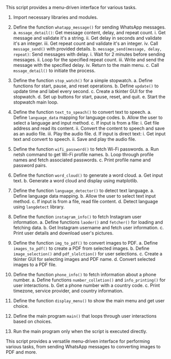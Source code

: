 This script provides a menu-driven interface for various tasks.

1. Import necessary libraries and modules.
2. Define the function `whatapp_message()` for sending WhatsApp messages.
   a. `mssage_detail()`: Get message content, delay, and repeat count.
      i. Get message and validate it's a string.
      ii. Get delay in seconds and validate it's an integer.
      iii. Get repeat count and validate it's an integer.
      iv. Call `message_send()` with provided details.
   b. `message_send(message, delay, repeat)`: Send messages with delay.
      i. Wait for 2 minutes before sending messages.
      ii. Loop for the specified repeat count.
      iii. Write and send the message with the specified delay.
      iv. Return to the main menu.
   c. Call `mssage_detail()` to initiate the process.

3. Define the function `stop_watch()` for a simple stopwatch.
   a. Define functions for start, pause, and reset operations.
   b. Define `update()` to update time and label every second.
   c. Create a tkinter GUI for the stopwatch.
   d. Set up buttons for start, pause, reset, and quit.
   e. Start the stopwatch main loop.

4. Define the function `text_to_speach()` to convert text to speech.
   a. Define `language_data` mapping for language codes.
   b. Allow the user to select a language and input method.
   c. If input is from a file:
      i. Get file address and read its content.
      ii. Convert the content to speech and save as an audio file.
      iii. Play the audio file.
   d. If input is direct text:
      i. Get input text and convert to speech.
      ii. Save and play the audio file.

5. Define the function `wifi_password()` to fetch Wi-Fi passwords.
   a. Run netsh command to get Wi-Fi profile names.
   b. Loop through profile names and fetch associated passwords.
   c. Print profile name and password pairs.

6. Define the function `word_cloud()` to generate a word cloud.
   a. Get input text.
   b. Generate a word cloud and display using matplotlib.

7. Define the function `language_detector()` to detect text language.
   a. Define language data mapping.
   b. Allow the user to select text input method.
   c. If input is from a file, read file content.
   d. Detect language using `langdetect` library.

8. Define the function `instagram_info()` to fetch Instagram user information.
   a. Define functions `laoder()` and `fetcher()` for loading and fetching data.
   b. Get Instagram username and fetch user information.
   c. Print user details and download user's pictures.

9. Define the function `img_to_pdf()` to convert images to PDF.
   a. Define `images_to_pdf()` to create a PDF from selected images.
   b. Define `image_selection()` and `pdf_slelction()` for user selections.
   c. Create a tkinter GUI for selecting images and PDF name.
   d. Convert selected images to a PDF file.

10. Define the function `phone_info()` to fetch information about a phone number.
    a. Define functions `number_colletion()` and `info_printing()` for user interactions.
    b. Get a phone number with a country code.
    c. Print timezone, service provider, and country information.

11. Define the function `display_menu()` to show the main menu and get user choice.
12. Define the main program `main()` that loops through user interactions based on choices.
13. Run the main program only when the script is executed directly.

This script provides a versatile menu-driven interface for performing various tasks, from sending WhatsApp messages to converting images to PDF and more.

